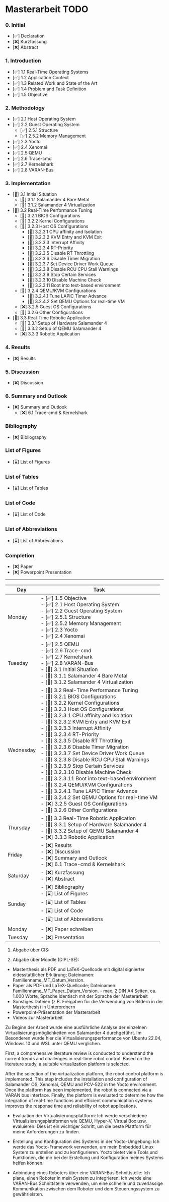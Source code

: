 # Masterarbeit TODO

### 0. Initial
- [✅] Declaration
- [❌] Kurzfassung
- [❌] Abstract

### 1. Introduction
- [✅] 1.1 Real-Time Operating Systems
- [✅] 1.2 Application Context
- [✅] 1.3 Related Work and State of the Art
- [✅] 1.4 Problem and Task Definition
- [✅] 1.5 Objective

### 2. Methodology
- [✅] 2.1 Host Operating System
- [✅] 2.2 Guest Operating System 
  - [✅] 2.5.1 Structure
  - [✅] 2.5.2 Memory Management
- [✅] 2.3 Yocto
- [✅] 2.4 Xenomai
- [✅] 2.5 QEMU
- [✅] 2.6 Trace-cmd
- [✅] 2.7 Kernelshark
- [✅] 2.8 VARAN-Bus

### 3. Implementation
- [💪] 3.1 Initial Situation
  - [💪] 3.1.1 Salamander 4 Bare Metal
  - [💪] 3.1.2 Salamander 4 Virtualization
- [💪] 3.2 Real-Time Performance Tuning
  - [💪] 3.2.1 BIOS Configurations
  - [💪] 3.2.2 Kernel Configurations
  - [💪] 3.2.3 Host OS Configurations
    - [💪] 3.2.3.1 CPU affinity and Isolation
    - [💪] 3.2.3.2 KVM Entry and KVM Exit
    - [💪] 3.2.3.3 Interrupt Affinity
    - [💪] 3.2.3.4 RT-Priority
    - [💪] 3.2.3.5 Disable RT Throttling
    - [💪] 3.2.3.6 Disable Timer Migration
    - [💪] 3.2.3.7 Set Device Driver Work Queue
    - [💪] 3.2.3.8 Disable RCU CPU Stall Warnings
    - [💪] 3.2.3.9 Stop Certain Services
    - [💪] 3.2.3.10 Disable Machine Check
    - [💪] 3.2.3.11 Boot into text-based environment
  - [💪] 3.2.4 QEMU/KVM Configurations
    - [💪] 3.2.4.1 Tune LAPIC Timer Advance
    - [💪] 3.2.4.2 Set QEMU Options for real-time VM
  - [❌] 3.2.5 Guest OS Configurations
  - [💪] 3.2.6 Other Configurations
- [💪] 3.3 Real-Time Robotic Application
  - [💪] 3.3.1 Setup of Hardware Salamander 4
  - [💪] 3.3.2 Setup of QEMU Salamander 4
  - [❌] 3.3.3 Robotic Application

### 4. Results
- [❌] Results

### 5. Discussion
- [❌] Discussion

### 6. Summary and Outlook
- [❌] Summary and Outlook
  - [❌] 6.1 Trace-cmd & Kernelshark

### Bibliography
- [❌] Bibliography

### List of Figures
- [⌛] List of Figures

### List of Tables
- [⌛] List of Tables

### List of Code
- [⌛] List of Code

### List of Abbreviations
- [⌛] List of Abbreviations

### Completion
- [❌] Paper
- [❌] Powerpoint Presentation

<hr>

| Day       | Task                                                                 |
|-----------|----------------------------------------------------------------------|
| Monday    | - [✅] 1.5 Objective<br>- [✅] 2.1 Host Operating System<br>- [✅] 2.2 Guest Operating System<br>  - [✅] 2.5.1 Structure<br>  - [✅] 2.5.2 Memory Management<br>- [✅] 2.3 Yocto<br>- [✅] 2.4 Xenomai |
| Tuesday   | - [✅] 2.5 QEMU<br>- [✅] 2.6 Trace-cmd<br>- [✅] 2.7 Kernelshark<br>- [✅] 2.8 VARAN-Bus <br>- [💪] 3.1 Initial Situation<br>  - [💪] 3.1.1 Salamander 4 Bare Metal<br>  - [💪] 3.1.2 Salamander 4 Virtualization |
| Wednesday | - [💪] 3.2 Real-Time Performance Tuning<br>  - [💪] 3.2.1 BIOS Configurations<br>  - [💪] 3.2.2 Kernel Configurations<br>  - [💪] 3.2.3 Host OS Configurations<br>    - [💪] 3.2.3.1 CPU affinity and Isolation<br>    - [💪] 3.2.3.2 KVM Entry and KVM Exit<br>    - [💪] 3.2.3.3 Interrupt Affinity<br>    - [💪] 3.2.3.4 RT-Priority<br>    - [💪] 3.2.3.5 Disable RT Throttling<br>    - [💪] 3.2.3.6 Disable Timer Migration<br>    - [💪] 3.2.3.7 Set Device Driver Work Queue<br>    - [💪] 3.2.3.8 Disable RCU CPU Stall Warnings<br>    - [💪] 3.2.3.9 Stop Certain Services<br>    - [💪] 3.2.3.10 Disable Machine Check<br>    - [💪] 3.2.3.11 Boot into text-based environment<br>  - [💪] 3.2.4 QEMU/KVM Configurations<br>    - [💪] 3.2.4.1 Tune LAPIC Timer Advance<br>    - [💪] 3.2.4.2 Set QEMU Options for real-time VM<br>  - [❌] 3.2.5 Guest OS Configurations<br>  - [💪] 3.2.6 Other Configurations |
| Thursday  | - [💪] 3.3 Real-Time Robotic Application<br>  - [💪] 3.3.1 Setup of Hardware Salamander 4<br>  - [💪] 3.3.2 Setup of QEMU Salamander 4<br>  - [❌] 3.3.3 Robotic Application |
| Friday    | - [❌] Results<br>- [❌] Discussion<br>- [❌] Summary and Outlook<br>  - [❌] 6.1 Trace-cmd & Kernelshark |
| Saturday  | - [❌] Kurzfassung<br>- [❌] Abstract |
| Sunday    | - [❌] Bibliography<br>- [⌛] List of Figures<br>- [⌛] List of Tables<br>- [⌛] List of Code<br>- [⌛] List of Abbreviations |
| Monday    |  - [❌] Paper schreiben |
| Tuesday   |  - [❌] Presentation |



1. Abgabe über CIS:

2. Abgabe über Moodle (DIPL-SE):
- Masterthesis als PDF und LaTeX-Quellcode mit digital signierter eidesstattlicher Erklärung; Dateinamen: Familienname_MT_Datum_Version.
- Paper als PDF und LaTeX-Quellcode; Dateinamen: Familienname_MT_Paper_Datum_Version. - max. 2 DIN A4 Seiten, ca. 1.000 Worte, Sprache identisch mit der Sprache der Masterarbeit
- Sonstiges Dateien (z.B. Freigaben für die Verwendung von Bildern in der Masterthesis) in Unterordnern
- Powerpoint-Präsentation der Masterarbeit
- Videos zur Masterarbeit




Zu Beginn der Arbeit wurde eine ausführliche Analyse der einzelnen Virtualisierungsmöglichkeiten von Salamander 4 durchgeführt. Im Besonderen wurde hier die Virtualisierungsperformance von Ubuntu 22.04, Windows 10 und WSL unter QEMU verglichen.

First, a comprehensive literature review is conducted to understand the current trends and challenges in real-time robot control. Based on the literature study, a suitable virtualization platform is selected.

After the selection of the virtualization platform, the robot control platform is implemented. This step includes the installation and configuration of Salamander OS, Xenomai, QEMU and PCV-522 in the Yocto environment. Once the platform has been implemented, the robot is connected via a VARAN bus interface. Finally, the platform is evaluated to determine how the integration of real-time functions and efficient communication systems improves the response time and reliability of robot applications.

- Evaluation der Virtualisierungsplattform:
Ich werde verschiedene Virtualisierungsplattformen wie QEMU, Hyper-V, Virtual Box usw. evaluieren. Dies ist ein wichtiger Schritt, um die beste Plattform für meine Anforderungen zu finden.

- Erstellung und Konfiguration des Systems in der Yocto-Umgebung:
Ich werde das Yocto-Framework verwenden, um mein Embedded Linux System zu erstellen und zu konfigurieren. Yocto bietet viele Tools und Funktionen, die mir bei der Erstellung und Konfiguration meines Systems helfen können.


- Anbindung eines Roboters über eine VARAN-Bus Schnittstelle:
Ich plane, einen Roboter in mein System zu integrieren. Ich werde eine VARAN-Bus Schnittstelle verwenden, um eine schnelle und zuverlässige Kommunikation zwischen dem Roboter und dem Steuerungssystem zu gewährleisten.
